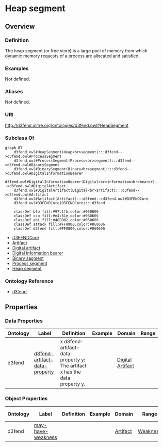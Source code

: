 # Heap segment

## Overview

### Definition
The heap segment (or free store) is a large pool of memory from which dynamic memory requests of a process are allocated and satisfied.

### Examples
Not defined.

### Aliases
Not defined.

### URI
http://d3fend.mitre.org/ontologies/d3fend.owl#HeapSegment

### Subclass Of
```mermaid
graph BT
    d3fend.owl#HeapSegment(Heap<br>segment):::d3fend-->d3fend.owl#ProcessSegment
    d3fend.owl#ProcessSegment(Process<br>segment):::d3fend-->d3fend.owl#BinarySegment
    d3fend.owl#BinarySegment(Binary<br>segment):::d3fend-->d3fend.owl#DigitalInformationBearer
    d3fend.owl#DigitalInformationBearer(Digital<br>information<br>bearer):::d3fend-->d3fend.owl#DigitalArtifact
    d3fend.owl#DigitalArtifact(Digital<br>artifact):::d3fend-->d3fend.owl#Artifact
    d3fend.owl#Artifact(Artifact):::d3fend-->d3fend.owl#D3FENDCore
    d3fend.owl#D3FENDCore(D3FENDCore):::d3fend
    
    classDef bfo fill:#97c1fb,color:#060606
    classDef cco fill:#e4c51e,color:#060606
    classDef abi fill:#48DD82,color:#060606
    classDef attack fill:#FF0000,color:#060606
    classDef d3fend fill:#FF0000,color:#060606
```

- [D3FENDCore](/docs/ontology/reference/model/D3FENDCore/D3FENDCore.md)
- [Artifact](/docs/ontology/reference/model/D3FENDCore/Artifact/Artifact.md)
- [Digital artifact](/docs/ontology/reference/model/D3FENDCore/Artifact/Digital%20artifact/Digital%20artifact.md)
- [Digital information bearer](/docs/ontology/reference/model/D3FENDCore/Artifact/Digital%20artifact/Digital%20information%20bearer/Digital%20information%20bearer.md)
- [Binary segment](/docs/ontology/reference/model/D3FENDCore/Artifact/Digital%20artifact/Digital%20information%20bearer/Binary%20segment/Binary%20segment.md)
- [Process segment](/docs/ontology/reference/model/D3FENDCore/Artifact/Digital%20artifact/Digital%20information%20bearer/Binary%20segment/Process%20segment/Process%20segment.md)
- [Heap segment](/docs/ontology/reference/model/D3FENDCore/Artifact/Digital%20artifact/Digital%20information%20bearer/Binary%20segment/Process%20segment/Heap%20segment/Heap%20segment.md)


### Ontology Reference
- [d3fend](http://d3fend.mitre.org/ontologies/d3fend.owl#)

## Properties
### Data Properties
| Ontology | Label | Definition | Example | Domain | Range |
|----------|-------|------------|---------|--------|-------|
| d3fend | [d3fend-artifact-data-property](http://d3fend.mitre.org/ontologies/d3fend.owl#d3fend-artifact-data-property) | x d3fend-artifact-data-property y: The artifact x has the data property y. |  | [Digital Artifact](/docs/ontology/reference/model/D3FENDCore/Artifact/Digital%20artifact/Digital%20artifact.md) | []() |

### Object Properties
| Ontology | Label | Definition | Example | Domain | Range | Inverse Of |
|----------|-------|------------|---------|--------|-------|------------|
| d3fend | [may-have-weakness](http://d3fend.mitre.org/ontologies/d3fend.owl#may-have-weakness) |  |  | [Artifact](/docs/ontology/reference/model/D3FENDCore/Artifact/Artifact.md) | [Weakness](/docs/ontology/reference/model/D3FENDCore/Weakness/Weakness.md) | []() |

